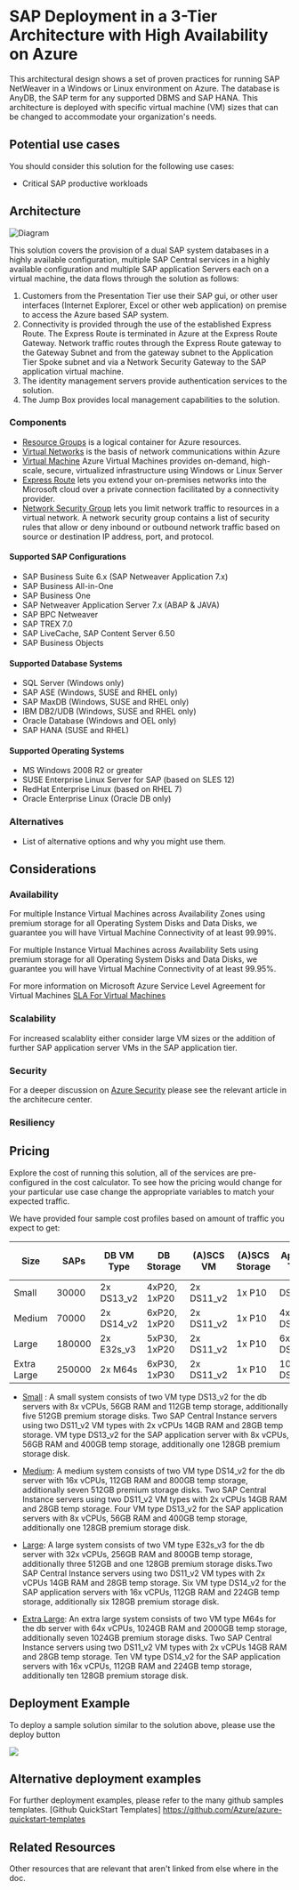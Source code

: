 <!---
title: <SAP on Azure in a 4-Tier Architecture with HA>
description: <Article Description>
author: Andrew-Dibbins, Dharmesh-Bhagat
ms.date: <publish or update date>
--->

# SAP Deployment in a 3-Tier Architecture with High Availability on Azure

This architectural design shows a set of proven practices for running SAP NetWeaver in a Windows or Linux environment on Azure. The database is AnyDB, the SAP term for any supported DBMS and SAP HANA. This architecture is deployed with specific virtual machine (VM) sizes that can be changed to accommodate your organization's needs.

## Potential use cases

You should consider this solution for the following use cases:

* Critical SAP productive workloads

## Architecture

![Diagram](media/SAP-Infra-3TierDistributedHA_finalversion.png)

This solution covers the provision of a dual SAP system databases in a highly available configuration, multiple SAP Central services in a highly available configuration and multiple SAP application Servers each on a virtual machine, the data flows through the solution as follows:

1. Customers from the Presentation Tier use their SAP gui, or other user interfaces (Internet Explorer, Excel or other web application) on premise to access the Azure based SAP system.
2. Connectivity is provided through the use of the established Express Route. The Express Route is terminated in Azure at the Express Route Gateway. Network traffic routes through the Express Route gateway to the Gateway Subnet and from the gateway subnet to the Application Tier Spoke subnet and via a Network Security Gateway to the SAP application virtual machine.
3. The identity management servers provide authentication services to the solution.
4. The Jump Box provides local management capabilities to the solution.

### Components

* [Resource Groups](https://docs.microsoft.com/en-us/azure/azure-resource-manager/resource-group-overview#resource-groups) is a logical container for Azure resources.
* [Virtual Networks](https://docs.microsoft.com/en-us/azure/virtual-network/virtual-networks-overview) is the basis of network communications within Azure
* [Virtual Machine](https://docs.microsoft.com/en-us/azure/virtual-machines/windows/overview) Azure Virtual Machines provides on-demand, high-scale, secure, virtualized infrastructure using Windows or Linux Server
* [Express Route](https://docs.microsoft.com/en-us/azure/expressroute/expressroute-introduction) lets you extend your on-premises networks into the Microsoft cloud over a private connection facilitated by a connectivity provider.
* [Network Security Group](https://docs.microsoft.com/en-us/azure/virtual-network/security-overview) lets you limit network traffic to resources in a virtual network. A network security group contains a list of security rules that allow or deny inbound or outbound network traffic based on source or destination IP address, port, and protocol. 


#### Supported SAP Configurations

* SAP Business Suite 6.x (SAP Netweaver Application 7.x)
* SAP Business All-in-One
* SAP Business One
* SAP Netweaver Application Server 7.x (ABAP & JAVA)
* SAP BPC Netweaver
* SAP TREX 7.0
* SAP LiveCache, SAP Content Server 6.50
* SAP Business Objects

#### Supported Database Systems

* SQL Server (Windows only)
* SAP ASE (Windows, SUSE and RHEL only)
* SAP MaxDB (Windows, SUSE and RHEL only)
* IBM DB2/UDB (Windows, SUSE and RHEL only)
* Oracle Database (Windows and OEL only)
* SAP HANA (SUSE and RHEL)

#### Supported Operating Systems

*  MS Windows 2008 R2 or greater
* SUSE Enterprise Linux Server for SAP (based on SLES 12)
* RedHat Enterprise Linux (based on RHEL 7)
* Oracle Enterprise Linux (Oracle DB only)

### Alternatives

* List of alternative options and why you might use them.

## Considerations

### Availability

For multiple Instance Virtual Machines across Availability Zones using premium storage for all Operating System Disks and Data Disks, we guarantee you will have Virtual Machine Connectivity of at least 99.99%.

For multiple Instance Virtual Machines across Availability Sets using premium storage for all Operating System Disks and Data Disks, we guarantee you will have Virtual Machine Connectivity of at least 99.95%.

For more information on Microsoft Azure Service Level Agreement for Virtual Machines [SLA For Virtual Machines](https://azure.microsoft.com/en-us/support/legal/sla/virtual-machines/v1_8/)

### Scalability

For increased scalablity either consider large VM sizes or the addition of further SAP application server VMs in the SAP application tier.

### Security

For a deeper discussion on [Azure Security](https://azure.microsoft.com/en-us/services/security-center/) please see the relevant article in the architecure center.

### Resiliency

## Pricing

Explore the cost of running this solution, all of the services are pre-configured in the cost calculator.  To see how the pricing would change for your particular use case change the appropriate variables to match your expected traffic. 

We have provided four sample cost profiles based on amount of traffic you expect to get:

|Size|SAPs|DB VM Type|DB Storage|(A)SCS VM|(A)SCS Storage|App VM Type|App Storage|Azure Pricing Calculator|
|----|----|-------|-------|-----|---|---|--------|---------------|
|Small|30000|2x DS13_v2|4xP20, 1xP20|2x DS11_v2|1x P10|DS13_v2|1x P10|[Small](https://azure.com/e/7674e0ab4eb34dde855caf61e51d3337)|
|Medium|70000|2x DS14_v2|6xP20, 1xP20|2x DS11_v2|1x P10|4x DS13_v2|1x P10|[Medium](https://azure.com/e/8b14bcae8a7b46ad92684ccc1d41b454)|
Large|180000|2x E32s_v3|5xP30, 1xP20|2x DS11_v2|1x P10|6x DS14_v2|1x P10|[Large](https://azure.com/e/c3debccdc1b7481085fa28115059d446)|
Extra Large|250000|2x M64s|6xP30, 1xP30|2x DS11_v2|1x P10|10x DS14_v2|1x P10|[Extra Large](https://azure.com/e/ec6b516a8dd04b52b5aef53960bbd33f)|


* [Small](https://azure.com/e/7674e0ab4eb34dde855caf61e51d3337) : A small system consists of two VM type DS13_v2 for the db servers with 8x vCPUs, 56GB RAM and 112GB temp storage, additionally five 512GB premium storage disks. Two SAP Central Instance servers using two DS11_v2 VM types with 2x vCPUs 14GB RAM and 28GB temp storage. VM type DS13_v2 for the SAP application server with 8x vCPUs, 56GB RAM and 400GB temp storage, additionally one 128GB premium storage disk.


* [Medium](https://azure.com/e/8b14bcae8a7b46ad92684ccc1d41b454): A medium system consists of two VM type DS14_v2 for the db server with 16x vCPUs, 112GB RAM and 800GB temp storage, additionally seven 512GB premium storage disks. Two SAP Central Instance servers using two DS11_v2 VM types with 2x vCPUs 14GB RAM and 28GB temp storage. Four VM type DS13_v2 for the SAP application servers with 8x vCPUs, 56GB RAM and 400GB temp storage, additionally one 128GB premium storage disk.

* [Large](https://azure.com/e/c3debccdc1b7481085fa28115059d446): A large system consists of two VM type E32s_v3 for the db server with 32x vCPUs, 256GB RAM and 800GB temp storage, additionally three 512GB and one 128GB premium storage disks.Two SAP Central Instance servers using two DS11_v2 VM types with 2x vCPUs 14GB RAM and 28GB temp storage. Six VM type DS14_v2 for the SAP application servers with 16x vCPUs, 112GB RAM and 224GB temp storage, additionally six 128GB premium storage disk.

* [Extra Large](https://azure.com/e/ec6b516a8dd04b52b5aef53960bbd33f): An extra large system consists of two VM type M64s for the db server with 64x vCPUs, 1024GB RAM and 2000GB temp storage, additionally seven 1024GB premium storage disks. Two SAP Central Instance servers using two DS11_v2 VM types with 2x vCPUs 14GB RAM and 28GB temp storage. Ten VM type DS14_v2 for the SAP application servers with 16x vCPUs, 112GB RAM and 224GB temp storage, additionally ten 128GB premium storage disk.

## Deployment Example

To deploy a sample solution similar to the solution above, please use the deploy button 

<a
href="https://portal.azure.com/#create/Microsoft.Template/uri/https%3A%2F%2Fgithub.com%2FAzure%2Ffta-wip%2Fblob%2Fmaster%2FSAP%2Ftemplates%2Fsap-3tier-distributed%2Fazuredeploy.json" target="_blank">
    <img src="http://azuredeploy.net/deploybutton.png"/>
</a>

## Alternative deployment examples

For further deployment examples, please refer to the many github samples templates. [Github QuickStart Templates] https://github.com/Azure/azure-quickstart-templates

## Related Resources

Other resources that are relevant that aren't linked from else where in the doc.

[reference architecture]: /azure/architecture/reference-architectures/sap
[resiliency]: /azure/architecture/resiliency/
[scalability]: /azure/architecture/checklist/scalability
